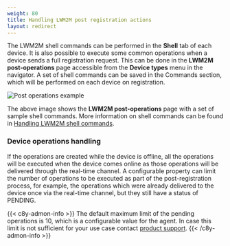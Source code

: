 ```yaml
---
weight: 80
title: Handling LWM2M post registration actions
layout: redirect
---
```


The LWM2M shell commands can be performed in the **Shell** tab of each device. It is also possible to execute some common operations when a device sends a full registration request.
This can be done in the **LWM2M post-operations** page accessible from the **Device types** menu in the navigator. A set of shell commands can be saved in the Commands section, which will be performed on each device on registration.

![Post operations example](/images/device-protocols/lwm2m/lwm2m-post-operations.png)

The above image shows the **LWM2M post-operations** page with a set of sample shell commands.
More information on shell commands can be found in [Handling LWM2M shell commands](/protocol-integration/lwm2m/#shell-commands).

### Device operations handling

If the operations are created while the device is offline, all the operations will be executed when the device comes online as those operations will be delivered through the real-time channel.
A configurable property can limit the number of operations to be executed as part of the post-registration process, for example, the operations which were already delivered to the device once via the real-time channel, but they still have a status of PENDING.

{{< c8y-admon-info >}}
The default maximum limit of the pending operations is 10, which is a configurable value for the agent. In case this limit is not sufficient for your use case contact [product support](/additional-resources/contacting-support/).
{{< /c8y-admon-info >}}
